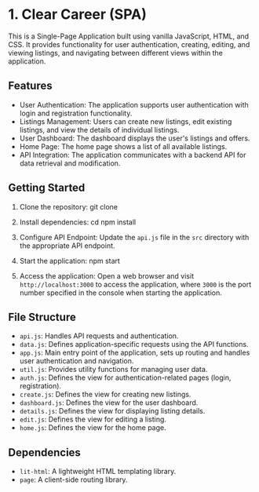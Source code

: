 # 1. Clear Career (SPA)

This is a Single-Page Application built using vanilla JavaScript, HTML, and CSS. It provides functionality for user authentication, creating, editing, and viewing listings, and navigating between different views within the application.

## Features

- User Authentication: The application supports user authentication with login and registration functionality.
- Listings Management: Users can create new listings, edit existing listings, and view the details of individual listings.
- User Dashboard: The dashboard displays the user's listings and offers.
- Home Page: The home page shows a list of all available listings.
- API Integration: The application communicates with a backend API for data retrieval and modification.

## Getting Started

1. Clone the repository:
   git clone <repository-url>

2. Install dependencies:
   cd <project-directory>
   npm install

3. Configure API Endpoint:
   Update the `api.js` file in the `src` directory with the appropriate API endpoint.

4. Start the application:
   npm start

5. Access the application:
   Open a web browser and visit `http://localhost:3000` to access the application, where `3000` is the port number specified in the console when starting the application.

## File Structure

- `api.js`: Handles API requests and authentication.
- `data.js`: Defines application-specific requests using the API functions.
- `app.js`: Main entry point of the application, sets up routing and handles user authentication and navigation.
- `util.js`: Provides utility functions for managing user data.
- `auth.js`: Defines the view for authentication-related pages (login, registration).
- `create.js`: Defines the view for creating new listings.
- `dashboard.js`: Defines the view for the user dashboard.
- `details.js`: Defines the view for displaying listing details.
- `edit.js`: Defines the view for editing a listing.
- `home.js`: Defines the view for the home page.

## Dependencies

- `lit-html`: A lightweight HTML templating library.
- `page`: A client-side routing library.
